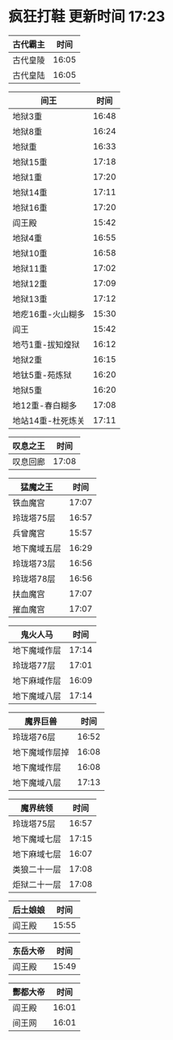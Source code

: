 # 疯狂打鞋 更新时间 17:23

| 古代霸主   | 时间    |
|--------|-------|
| 古代皇陵 | 16:05 |
| 古代皇陆 | 16:05 |

| 间王   | 时间    |
|--------|-------|
| 地狱3重 | 16:48 |
| 地狱8重 | 16:24 |
| 地狱重 | 16:33 |
| 地狱15重 | 17:18 |
| 地狱1重 | 17:20 |
| 地狱14重 | 17:11 |
| 地狱16重 | 17:20 |
| 阎王殿 | 15:42 |
| 地狱4重 | 16:55 |
| 地狱10重 | 16:58 |
| 地狱11重 | 17:02 |
| 地狱12重 | 17:09 |
| 地狱13重 | 17:12 |
| 地疙16重-火山糊多 | 15:30 |
| 阎王 | 15:42 |
| 地芍1重-拔知煌狱 | 16:12 |
| 地狱2重 | 16:15 |
| 地钛5重-苑炼狱 | 16:20 |
| 地狱5重 | 16:20 |
| 地12重-春白糊多 | 17:08 |
| 地站14重-杜死炼关 | 17:11 |

| 叹息之王   | 时间    |
|--------|-------|
| 叹息回廊 | 17:08 |

| 猛魔之王   | 时间    |
|--------|-------|
| 铁血魔宫 | 17:07 |
| 玲珑塔75层 | 16:57 |
| 兵曾魔宫 | 15:57 |
| 地下魔域五层 | 16:29 |
| 玲珑塔73层 | 16:56 |
| 玲珑塔78层 | 16:56 |
| 扶血魔宫 | 17:07 |
| 摧血魔宫 | 17:07 |

| 鬼火人马   | 时间    |
|--------|-------|
| 地下魔域作层 | 17:14 |
| 玲珑塔77层 | 17:01 |
| 地下麻域作层 | 16:09 |
| 地下魔域八层 | 17:14 |

| 魔界巨兽   | 时间    |
|--------|-------|
| 玲珑塔76层 | 16:52 |
| 地下魔域作层掉 | 16:08 |
| 地下魔域作层 | 16:08 |
| 地下魔域八层 | 17:13 |

| 魔界统领   | 时间    |
|--------|-------|
| 玲珑塔75层 | 16:57 |
| 地下魔域七层 | 17:15 |
| 地下麻域七层 | 16:07 |
| 类狼二十一层 | 17:08 |
| 炬狱二十一层 | 17:08 |

| 后土娘娘   | 时间    |
|--------|-------|
| 阎王殿 | 15:55 |

| 东岳大帝   | 时间    |
|--------|-------|
| 阎王殿 | 15:49 |

| 酆都大帝   | 时间    |
|--------|-------|
| 阎王殿 | 16:01 |
| 间王网 | 16:01 |